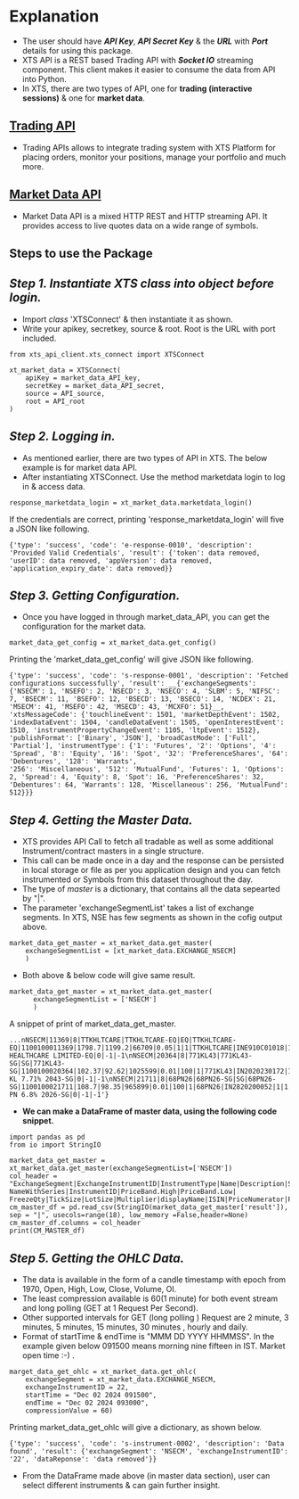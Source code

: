 # Explanation
* The user should have ___API Key___, ___API Secret Key___ & the ___URL___ with ___Port___ details for using this package.
* XTS API is a REST based Trading API with ___Socket IO___ streaming component. This client makes it easier to consume the data from API into Python.
* In XTS, there are two types of API, one for __trading (interactive sessions)__ & one for __market data__.

## [Trading API](https://symphonyfintech.com/xts-trading-front-end-api-v2/)
* Trading APIs allows to integrate trading system with XTS Platform for placing orders, monitor your positions, manage your portfolio and much more.
## [Market Data API](https://symphonyfintech.com/xts-market-data-front-end-api-v2/#section/Authentication)
* Market Data API is a mixed HTTP REST and HTTP streaming API. It provides access to live quotes data on a wide range of symbols.

## __Steps to use the Package__
## ___Step 1. Instantiate XTS class into object before login.___
* Import _class_ 'XTSConnect' & then instantiate it as shown.
* Write your apikey, secretkey, source & root. Root is the URL with port included.

```
from xts_api_client.xts_connect import XTSConnect

xt_market_data = XTSConnect(
    apiKey = market_data_API_key,
    secretKey = market_data_API_secret,
    source = API_source,
    root = API_root
)
```
## ___Step 2. Logging in.___

* As mentioned earlier, there are two types of API in XTS. The below example is for market data API.
* After instantiating XTSConnect. Use the method marketdata login to log in & access data.

```
response_marketdata_login = xt_market_data.marketdata_login()
```

If the credentials are correct, printing 'response_marketdata_login' will five a JSON like following.
```
{'type': 'success', 'code': 'e-response-0010', 'description': 'Provided Valid Credentials', 'result': {'token': data removed, 'userID': data removed, 'appVersion': data removed, 'application_expiry_date': data removed}}
```
## ___Step 3. Getting Configuration.___

* Once you have logged in through market_data_API, you can get the configuration for the market data.
```
market_data_get_config = xt_market_data.get_config()
```

Printing the 'market_data_get_config' will give JSON like following.

```
{'type': 'success', 'code': 's-response-0001', 'description': 'Fetched configurations successfully', 'result': __{'exchangeSegments': {'NSECM': 1, 'NSEFO': 2, 'NSECD': 3, 'NSECO': 4, 'SLBM': 5, 'NIFSC': 7, 'BSECM': 11, 'BSEFO': 12, 'BSECD': 13, 'BSECO': 14, 'NCDEX': 21, 'MSECM': 41, 'MSEFO': 42, 'MSECD': 43, 'MCXFO': 51}__, 'xtsMessageCode': {'touchlineEvent': 1501, 'marketDepthEvent': 1502, 'indexDataEvent': 1504, 'candleDataEvent': 1505, 'openInterestEvent': 1510, 'instrumentPropertyChangeEvent': 1105, 'ltpEvent': 1512}, 'publishFormat': ['Binary', 'JSON'], 'broadCastMode': ['Full', 'Partial'], 'instrumentType': {'1': 'Futures', '2': 'Options', '4': 'Spread', '8': 'Equity', '16': 'Spot', '32': 'PreferenceShares', '64': 'Debentures', '128': 'Warrants', 
'256': 'Miscellaneous', '512': 'MutualFund', 'Futures': 1, 'Options': 2, 'Spread': 4, 'Equity': 8, 'Spot': 16, 'PreferenceShares': 32, 'Debentures': 64, 'Warrants': 128, 'Miscellaneous': 256, 'MutualFund': 512}}}
```



## ___Step 4. Getting the Master Data.___

* XTS provides API Call to fetch all tradable as well as some additional Instrument/contract masters in a single structure. 
* This call can be made once in a day and the response can be persisted in local storage or file as per you application design and you can fetch instrumented or Symbols from this dataset throughout the day.
* The type of _master_ is a dictionary, that contains all the data sepearted by "|".
* The parameter 'exchangeSegmentList' takes a list of exchange segments. In XTS, NSE has few segments as shown in the cofig output above.

```
market_data_get_master = xt_market_data.get_master(
    exchangeSegmentList = [xt_market_data.EXCHANGE_NSECM]
    )
```
* Both above & below code will give same result. 
```
market_data_get_master = xt_market_data.get_master(
      exchangeSegmentList = ['NSECM']
      )
```

A snippet of print of market_data_get_master.
```
...nNSECM|11369|8|TTKHLTCARE|TTKHLTCARE-EQ|EQ|TTKHLTCARE-EQ|1100100011369|1798.7|1199.2|66709|0.05|1|1|TTKHLTCARE|INE910C01018|1|1|TTK HEALTHCARE LIMITED-EQ|0|-1|-1\nNSECM|20364|8|771KL43|771KL43-SG|SG|771KL43-SG|1100100020364|102.37|92.62|1025599|0.01|100|1|771KL43|IN2020230172|1|1|SDL KL 7.71% 2043-SG|0|-1|-1\nNSECM|21711|8|68PN26|68PN26-SG|SG|68PN26-SG|1100100021711|108.7|98.35|965899|0.01|100|1|68PN26|IN2820200052|1|1|SDL PN 6.8% 2026-SG|0|-1|-1'}
```
* __We can make a DataFrame of master data, using the following code snippet.__

```
import pandas as pd
from io import StringIO 

market_data_get_master = xt_market_data.get_master(exchangeSegmentList=['NSECM'])
col_header = "ExchangeSegment|ExchangeInstrumentID|InstrumentType|Name|Description|Series| NameWithSeries|InstrumentID|PriceBand.High|PriceBand.Low| FreezeQty|TickSize|LotSize|Multiplier|displayName|ISIN|PriceNumerator|PriceDenominator".split("|")
cm_master_df = pd.read_csv(StringIO(market_data_get_master['result']), sep = "|", usecols=range(18), low_memory =False,header=None)
cm_master_df.columns = col_header
print(CM_MASTER_df)
```

## ___Step 5. Getting the OHLC Data.___

* The data is available in the form of a candle timestamp with epoch from 1970, Open, High, Low, Close, Volume, OI.
* The least compression available is 60(1 minute) for both event stream and long polling (GET at 1 Request Per Second).
* Other supported intervals for GET (long polling ) Request are 2 minute, 3 minutes, 5 minutes, 15 minutes, 30 minutes , hourly and daily.
* Format of startTime & endTime is "MMM DD YYYY HHMMSS". In the example given below 091500 means morning nine fifteen in IST. Market open  time :-) .

```
marget_data_get_ohlc = xt_market_data.get_ohlc(
    exchangeSegment = xt_market_data.EXCHANGE_NSECM,
    exchangeInstrumentID = 22,
    startTime = "Dec 02 2024 091500",
    endTime = "Dec 02 2024 093000",
    compressionValue = 60)
```

Printing market_data_get_ohlc will give a dictionary, as shown below.

```
{'type': 'success', 'code': 's-instrument-0002', 'description': 'Data found', 'result': {'exchangeSegment': 'NSECM', 'exchangeInstrumentID': '22', 'dataReponse': 'data removed'}}
```

* From the DataFrame made above (in master data section), user can select different instruments & can gain further insight.